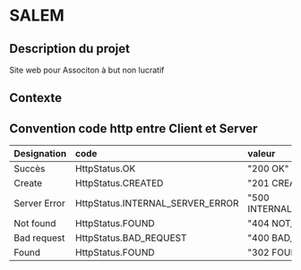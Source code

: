 # SALEM

## Description du projet

Site web pour Associton à but non lucratif

## Contexte

## Convention code http entre Client et Server

| Designation  | code | valeur |
| :------------| :--- | :----- |
| Succès |  HttpStatus.OK | "200 OK"|
| Create | HttpStatus.CREATED | "201 CREATED" |
| Server Error  | HttpStatus.INTERNAL_SERVER_ERROR |"500 INTERNAL_SERVER_ERROR" |
| Not found | HttpStatus.FOUND | "404 NOT_FOUND" |
| Bad request | HttpStatus.BAD_REQUEST | "400 BAD_REQUEST" |
| Found | HttpStatus.FOUND | "302 FOUND" |